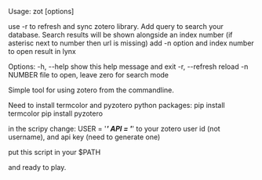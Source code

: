 Usage: 
zot [options] <search query>
use -r to refresh and sync zotero library.
Add query to search your database.
Search results will be shown alongside an index number (if asterisc next to number then url is missing)
add -n option and index number to open result in lynx


Options:
  -h, --help     show this help message and exit
  -r, --refresh  reload
  -n NUMBER      file to open, leave zero for search mode


Simple tool for using zotero from the commandline.

Need to install termcolor and pyzotero python packages:
pip install termcolor
pip install pyzotero

in the scripy change:
USER = '*****'
API = '*****'
to your zotero user id (not username), and api key (need to generate one)

put this script in your $PATH 

and ready to play.

